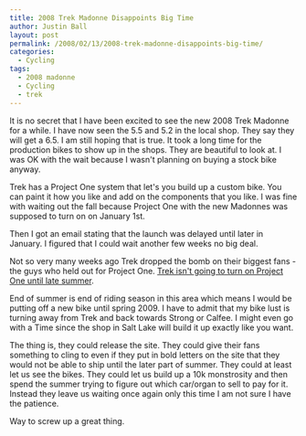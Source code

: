 ```yaml
---
title: 2008 Trek Madonne Disappoints Big Time
author: Justin Ball
layout: post
permalink: /2008/02/13/2008-trek-madonne-disappoints-big-time/
categories:
  - Cycling
tags:
  - 2008 madonne
  - Cycling
  - trek
---
```


It is no secret that I have been excited to see the new 2008 Trek Madonne for a while. I have now seen the 5.5 and 5.2 in the local shop. They say they will get a 6.5. I am still hoping that is true. It took a long time for the production bikes to show up in the shops. They are beautiful to look at. I was OK with the wait because I wasn't planning on buying a stock bike anyway.

Trek has a Project One system that let's you build up a custom bike. You can paint it how you like and add on the components that you like. I was fine with waiting out the fall because Project One with the new Madonnes was supposed to turn on on January 1st.

Then I got an email stating that the launch was delayed until later in January. I figured that I could wait another few weeks no big deal.

Not so very many weeks ago Trek dropped the bomb on their biggest fans - the guys who held out for Project One. [Trek isn't going to turn on Project One until late summer][1].

 [1]: http://trekroad.typepad.com/trekroad/2008/01/p-one-update-20.html "Trek disappoints its followers"

End of summer is end of riding season in this area which means I would be putting off a new bike until spring 2009. I have to admit that my bike lust is turning away from Trek and back towards Strong or Calfee. I might even go with a Time since the shop in Salt Lake will build it up exactly like you want.

The thing is, they could release the site. They could give their fans something to cling to even if they put in bold letters on the site that they would not be able to ship until the later part of summer. They could at least let us see the bikes. They could let us build up a 10k monstrosity and then spend the summer trying to figure out which car/organ to sell to pay for it. Instead they leave us waiting once again only this time I am not sure I have the patience.

Way to screw up a great thing.
